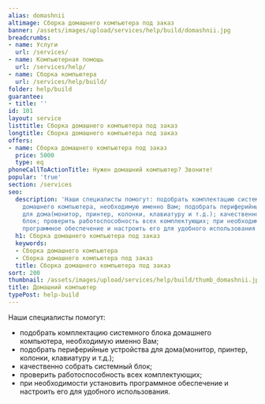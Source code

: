 ```yaml
---
alias: domashnii
altimage: Сборка домашнего компьютера под заказ
banner: /assets/images/upload/services/help/build/domashnii.jpg
breadcrumbs:
- name: Услуги
  url: /services/
- name: Компьютерная помощь
  url: /services/help/
- name: Сборка компьютера
  url: /services/help/build/
folder: help/build
guarantee:
- title: ''
id: 101
layout: service
listtitle: Сборка домашнего компьютера под заказ
longtitle: Сборка домашнего компьютера под заказ
offers:
- name: Сборка домашнего компьютера под заказ
  price: 5000
  type: eq
phoneCallToActionTitle: Нужен домашний компьютер? Звоните!
popular: 'true'
section: /services
seo:
  description: 'Наши специалисты помогут: подобрать комплектацию системного блока
    домашнего компьютера, необходимую именно Вам; подобрать периферийные устройства
    для дома(монитор, принтер, колонки, клавиатуру и т.д.); качественно собрать системный
    блок; проверить работоспособность всех комплектующих; при необходимости установить
    программное обеспечение и настроить его для удобного использования.'
  h1: Сборка домашнего компьютера под заказ
  keywords:
  - Сборка домашнего компьютера
  - Сборка домашнего компьютера под заказ
  title: Сборка домашнего компьютера под заказ
sort: 200
thumbnail: /assets/images/upload/services/help/build/thumb_domashnii.jpg
title: Домашний компьютер
typePost: help-build
---
```

Наши специалисты помогут:

* подобрать комплектацию системного блока домашнего компьютера, необходимую именно Вам;
* подобрать периферийные устройства для дома(монитор, принтер, колонки, клавиатуру и т.д.);
* качественно собрать системный блок; 
* проверить работоспособность всех комплектующих;
* при необходимости установить программное обеспечение и настроить его для удобного использования.